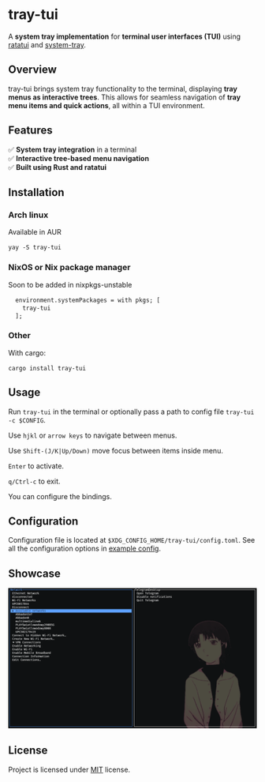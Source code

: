 # tray-tui

A **system tray implementation** for **terminal user interfaces (TUI)** using [ratatui](https://github.com/ratatui) and [system-tray](https://github.com/jakestanger/system-tray).

## **Overview**

tray-tui brings system tray functionality to the terminal, displaying **tray menus as interactive trees**. This allows for seamless navigation of **tray menu items and quick actions**, all within a TUI environment.

## **Features**

✅ **System tray integration** in a terminal  
✅ **Interactive tree-based menu navigation**  
✅ **Built using Rust and ratatui**

## **Installation**

### Arch linux

Available in AUR

```
yay -S tray-tui
```

### NixOS or Nix package manager

Soon to be added in nixpkgs-unstable

```
  environment.systemPackages = with pkgs; [
    tray-tui
  ];
```

### Other

With cargo:

```
cargo install tray-tui
```

## **Usage**

Run `tray-tui` in the terminal or optionally pass a path to config file `tray-tui -c $CONFIG`.

Use `hjkl` or `arrow keys` to navigate between menus.

Use `Shift-(J/K|Up/Down)` move focus between items inside menu.

`Enter` to activate.

`q/Ctrl-c` to exit.

You can configure the bindings.

## **Configuration**

Configuration file is located at `$XDG_CONFIG_HOME/tray-tui/config.toml`.
See all the configuration options in [example config](./config_example.toml).

## Showcase

![](images/1.png)

## **License**

Project is licensed under [MIT](./LICENSE) license.
